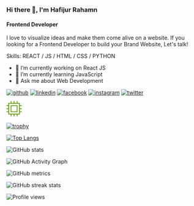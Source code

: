 ### Hi there 👋, I'm Hafijur Rahamn
#### Frontend Developer
I love to visualize ideas and make them come alive on a website. If you looking for a Frontend Developer to build your Brand Website, Let's talk!

Skills:  REACT / JS / HTML / CSS / PYTHON

- 🔭 I’m currently working on React JS 
- 🌱 I’m currently learning JavaScript 
- 💬 Ask me about Web Development 


[<img src='https://cdn.jsdelivr.net/npm/simple-icons@3.0.1/icons/github.svg' alt='github' height='40'>](https://github.com/https://github.com/hafijur1238)  [<img src='https://cdn.jsdelivr.net/npm/simple-icons@3.0.1/icons/linkedin.svg' alt='linkedin' height='40'>](https://www.linkedin.com/in/https://www.linkedin.com/in/hafijur-rahman-74303a218//)  [<img src='https://cdn.jsdelivr.net/npm/simple-icons@3.0.1/icons/facebook.svg' alt='facebook' height='40'>](https://www.facebook.com/https://www.facebook.com/jovanahmedsaad/)  [<img src='https://cdn.jsdelivr.net/npm/simple-icons@3.0.1/icons/instagram.svg' alt='instagram' height='40'>](https://www.instagram.com/https://www.instagram.com/__saad__malik__//)  [<img src='https://cdn.jsdelivr.net/npm/simple-icons@3.0.1/icons/twitter.svg' alt='twitter' height='40'>](https://twitter.com/https://twitter.com/Hafijur95309568)  

<a href='https://docs.github.com/en/developers'><img src='https://raw.githubusercontent.com/acervenky/animated-github-badges/master/assets/devbadge.gif' width='40' height='40'></a> 

[![trophy](https://github-profile-trophy.vercel.app/?username=hafijur1238)](https://github.com/ryo-ma/github-profile-trophy)

[![Top Langs](https://github-readme-stats.vercel.app/api/top-langs/?username=hafijur1238)](https://github.com/anuraghazra/github-readme-stats)

![GitHub stats](https://github-readme-stats.vercel.app/api?username=hafijur1238&show_icons=true)  

![GitHub Activity Graph](https://activity-graph.herokuapp.com/graph?username=hafijur1238)  

![GitHub metrics](https://metrics.lecoq.io/hafijur1238)  

![GitHub streak stats](https://github-readme-streak-stats.herokuapp.com/?user=hafijur1238)  

![Profile views](https://gpvc.arturio.dev/hafijur1238)  

